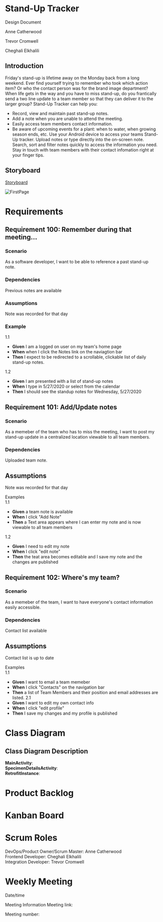 # Stand-Up Tracker

Design Document

Anne Catherwood

Trevor Cromwell

Cheghali Elkhalili

## Introduction  

Friday's stand-up is lifetime away on the Monday back from a long weekend. Ever find yourself trying to remember who took which action item? Or who the contact person was for the brand image department? 
When life gets in the way and you have to miss stand-up, do you frantically send a two line update to a team member so that they can deliver it to the larger group? Stand-Up Tracker can help you:
-	Record, view and maintain past stand-up notes.
-	Add a note when you are unable to attend the meeting.
-	Easily access team members contact information.
-	Be aware of upcoming events for a plant: when to water, when growing season ends, etc.
Use your Android device to access your teams Stand-Up tracker. Upload notes or type directly into the on-screen note. Search, sort and filter notes quickly to access the information you need. Stay in touch with team members with their contact infomation right at your finger tips. 


## Storyboard

[Storyboard](https://github.com/acatherwood/IT3048/blob/master/Group_Project_Storyboard.pptx)

![FirstPage](https://user-images.githubusercontent.com/65705891/83110000-6052df00-a090-11ea-9525-fdad4cce17c6.JPG)



# Requirements

## Requirement 100: Remember during that meeting...

### Scenario  

As a software developer, I want to be able to reference a past stand-up note.

### Dependencies  

Previous notes are available

### Assumptions

Note was recorded for that day


### Example  

1.1
-  **Given** I am a logged on user on my team's home page
-  **When** when I click the Notes link on the naviagtion bar  
-  **Then** I expect to be redirected to a scrollable, clickable list of daily stand-up notes.   

1.2
- **Given** I am presented with a list of stand-up notes  
- **When** I type in 5/27/2020 or select from the calendar  
- **Then** I should see the standup notes for Wednesday, 5/27/2020 


## Requirement 101: Add/Update notes

### Scenario

As a memeber of the team who has to miss the meeting, I want to post my stand-up update in a centralized location viewable to all team members. 

### Dependencies
Uploaded team note.

## Assumptions  

Note was recorded for that day 

Examples  
1.1 
- **Given** a team note is available 
- **When** I click "Add Note" 
- **Then**  a Text area appears where I can enter my note and is now viewable to all team members

1.2
- **Given** I need to edit my note
- **When**  I click "edit note" 
- **Then**  the teat area becomes editable and I save my note and the changes are published

## Requirement 102: Where's my team?

### Scenario

As a memeber of the team, I want to have everyone's contact information easily accessible.

### Dependencies
Contact list available

## Assumptions  

Contact list is up to date

Examples  
1.1  
- **Given** I want to email a team memeber
- **When**  I click "Contacts" on the navigation bar 
- **Then**  a list of Team Members and their position and email addresses are listed.
2.1
- **Given** I want to edit my own contact info
- **When**  I click "edit profile" 
- **Then**  I save my changes and my profile is published

# Class Diagram




## Class Diagram Description

**MainActivity**:  
**SpecimenDetailsActivity**:  
**RetrofitInstance**:

# Product Backlog

# Kanban Board

# Scrum Roles

DevOps/Product Owner/Scrum Master: Anne Catherwood  
Frontend Developer: Cheghali Elkhalili  
Integration Developer: Trevor Cromwell


# Weekly Meeting

Date/time

Meeting Information
Meeting link:

Meeting number:

